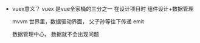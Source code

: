 - vuex意义？
  vuex 是vue全家桶的三分之一
  在设计项目时 组件设计+数据管理

  mvvm 世界里，数据驱动界面，
  父子孙等往下传递 emit


  数据管理中心，  数据就不会出现问题